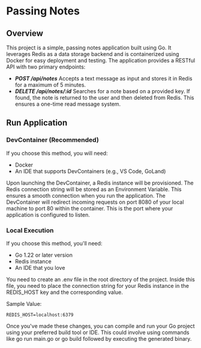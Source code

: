 # Passing Notes

## Overview
This project is a simple, passing notes application built using Go. It leverages Redis as a data storage backend and is containerized using Docker for easy deployment and testing. The application provides a RESTful API with two primary endpoints:

* _**POST /api/notes**_ Accepts a text message as input and stores it in Redis for a maximum of 5 minutes.
* _**DELETE /api/notes/:id**_ Searches for a note based on a provided key. If found, the note is returned to the user and then deleted from Redis. This ensures a one-time read message system.

## Run Application

### DevContainer (Recommended)

If you choose this method, you will need:

- Docker
- An IDE that supports DevContainers (e.g., VS Code, GoLand)

Upon launching the DevContainer, a Redis instance will be provisioned. The Redis connection string will be stored as an Environment Variable. This ensures a smooth connection when you run the application. The DevContainer will redirect incoming requests on port 8080 of your local machine to port 80 within the container. This is the port where your application is configured to listen.

### Local Execution

If you choose this method, you'll need:

- Go 1.22 or later version
- Redis instance
- An IDE that you love

You need to create an .env file in the root directory of the project. Inside this file, you need to place the connection string for your Redis instance in the REDIS_HOST key and the corresponding value.

Sample Value:
```
REDIS_HOST=localhost:6379
```

Once you've made these changes, you can compile and run your Go project using your preferred build tool or IDE. This could involve using commands like go run main.go or go build followed by executing the generated binary.
